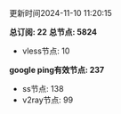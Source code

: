 更新时间2024-11-10 11:20:15

**总订阅: 22**
**总节点: 5824**
- vless节点: 10

**google ping有效节点: 237**
- ss节点: 138
- v2ray节点: 99
